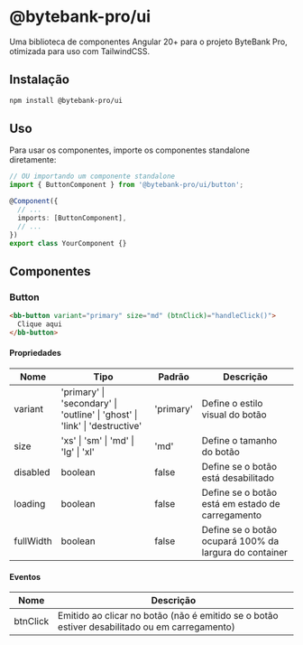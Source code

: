 # @bytebank-pro/ui

Uma biblioteca de componentes Angular 20+ para o projeto ByteBank Pro, otimizada para uso com TailwindCSS.

## Instalação

```bash
npm install @bytebank-pro/ui
```

## Uso

Para usar os componentes, importe os componentes standalone diretamente:

```typescript
// OU importando um componente standalone
import { ButtonComponent } from '@bytebank-pro/ui/button';

@Component({
  // ...
  imports: [ButtonComponent],
  // ...
})
export class YourComponent {}
```

## Componentes

### Button

```html
<bb-button variant="primary" size="md" (btnClick)="handleClick()">
  Clique aqui
</bb-button>
```

#### Propriedades

| Nome | Tipo | Padrão | Descrição |
|------|------|--------|-----------|
| variant | 'primary' \| 'secondary' \| 'outline' \| 'ghost' \| 'link' \| 'destructive' | 'primary' | Define o estilo visual do botão |
| size | 'xs' \| 'sm' \| 'md' \| 'lg' \| 'xl' | 'md' | Define o tamanho do botão |
| disabled | boolean | false | Define se o botão está desabilitado |
| loading | boolean | false | Define se o botão está em estado de carregamento |
| fullWidth | boolean | false | Define se o botão ocupará 100% da largura do container |

#### Eventos

| Nome | Descrição |
|------|-----------|
| btnClick | Emitido ao clicar no botão (não é emitido se o botão estiver desabilitado ou em carregamento) |
